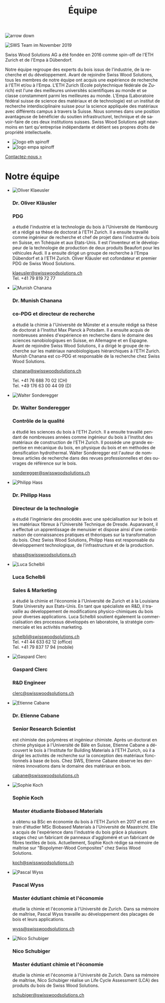 ﻿---
lang: fr
title: 'Équipe'
order: 6
---

<div class="full-width-kenburns">
<div class="wrap-bg-image">

![arrow down](/assets/images/arrow-d-white.svg)
</div>
<img srcset="/assets/images/SWS_team.jpg"
     src="/assets/images/SWS_team.jpg" alt="SWS Team im November 2019">
</div>

<div class="full-width">
<div class="wrap -cols2">

Swiss Wood Solutions AG a été fondée en 2016 comme spin-off de l'ETH Zurich et de l'Empa à Dübendorf.

Notre équipe regroupe des experts du bois issus de l'industrie, de la recherche et du développement. Avant de rejoindre Swiss Wood Solutions, tous les membres de notre équipe ont acquis une expérience de recherche à l'ETH et/ou à l'Empa. L'ETH Zurich (Ecole polytechnique fédérale de Zurich) est l'une des meilleures universités scientifiques au monde et se classe constamment parmi les meilleures au monde. L'Empa (Laboratoire fédéral suisse de science des matériaux et de technologie) est un institut de recherche interdisciplinaire suisse pour la science appliquée des matériaux avec différents campus à travers la Suisse. Nous sommes dans une position avantageuse de bénéficier du soutien infrastructurel, technique et de savoir-faire de ces deux institutions suisses. Swiss Wood Solutions agit néanmoins en tant qu'entreprise indépendante et détient ses propres droits de propriété intellectuelle.

  - ![logo eth spinoff](/assets/images/Partner_4_ETH_Tropical_Wood_Tropenholz_Ersatz_Replacement_Alternative_Swiss_Ebony_Ebenholz_Palisander_Holz_Experten_SwissWoodSolutions_Klimaschutz_ETH_Zuerich.jpg)
  - ![logo empa spinoff](/assets/images/Partner_5_Empa_Tropical_Wood_Tropenholz_Ersatz_Replacement_Alternative_Swiss_Ebony_Ebenholz_Palisander_Holz_Experten_SwissWoodSolutions_Klimaschutz_ETH_Zuerich.jpg)

<a class="btn -red" href="/fr/contact">Contactez-nous ></a>

</div>
</div>

<div class="full-width-grey">
<div class="wrap -cols2">

# Notre équipe

- ![Oliver Klaeusler](/assets/images/About_Team_OliverKlaeusler.jpg)
  ### Dr. Oliver Kläusler
  ###	PDG

  a étudié l'industrie et la technologie du bois à l'Université de Hambourg et a rédigé sa thèse de doctorat à l'ETH Zurich. Il a ensuite travaillé comme ingénieur de recherche et chef de projet dans l'industrie du bois en Suisse, en Tchéquie et aux Etats-Unis. Il est l'inventeur et le développeur de la technologie de production de deux produits Beaufort pour les véhicules Audi. Il a ensuite dirigé un groupe de recherche à l'Empa Dübendorf et à l'ETH Zurich. Oliver Kläusler est cofondateur et premier PDG de Swiss Wood Solutions.

  <klaeusler@swisswoodsolutions.ch>  
  Tel. +41 79 819 72 77

- ![Munish Chanana](/assets/images/About_Team_MunishChanana.jpg)
  ### Dr. Munish Chanana
  ### co-PDG et directeur de recherche

  a étudié la chimie à l'Université de Münster et a ensuite rédigé sa thèse de doctorat à l'Institut Max Planck à Potsdam. Il a ensuite acquis de nombreuses années d'expérience en recherche dans le domaine des sciences nanobiologiques en Suisse, en Allemagne et en Espagne. Avant de rejoindre Swiss Wood Solutions, il a dirigé le groupe de recherche sur les matériaux nanobiologiques hiérarchiques à l'ETH Zurich. Munish Chanana est co-PDG et responsable de la recherche chez Swiss Wood Solutions.

  <chanana@swisswoodsolutions.ch>

  Tel. +41 76 688 70 02 (CH)  
  Tel. +49 176 63 00 44 09 (D)

- ![Walter Sonderegger](/assets/images/About_Team_WalterSonderegger.jpg)

  ### Dr. Walter Sonderegger
  ### Contrôle de la qualité

  a étudié les sciences du bois à l'ETH Zurich. Il a ensuite travaillé pendant de nombreuses années comme ingénieur du bois à l'Institut des matériaux de construction de l'ETH Zurich. Il possède une grande expertise en mécanique du bois, en physique du bois et en méthodes de densification hydrothermal. Walter Sonderegger est l'auteur de nombreux articles de recherche dans des revues professionnelles et des ouvrages de référence sur le bois.

  <sonderegger@swisswoodsolutions.ch>

- ![Philipp Hass](/assets/images/About_Team_PhilippHass.jpg)

  ### Dr. Philipp Hass
  ### Directeur de la technologie

  a étudié l'ingénierie des procédés avec une spécialisation sur le bois et les matériaux fibreux à l'Université Technique de Dresde. Auparavant, il a effectué un apprentissage de menuisier et dispose ainsi d'une combinaison de connaissances pratiques et théoriques sur la transformation du bois. Chez Swiss Wood Solutions, Philipp Hass est responsable du développement technologique, de l'infrastructure et de la production.

  <phass@swisswoodsolutions.ch>

- ![Luca Schelbli](/assets/images/About_Team_LucaSchelbli.jpg)

  ### Luca Schelbli
  ### Sales & Marketing

  a étudié la chimie et l'économie à l'Université de Zurich et à la Louisiana State University aux Etats-Unis. En tant que spécialiste en R&D, il travaille au développement de modifications physico-chimiques du bois pour diverses applications. Luca Schelbli soutient également la commercialisation des processus développés en laboratoire, la stratégie commerciale et les activités marketing.

  <schelbli@swisswoodsolutions.ch>  
  Tel. +41 44 633 62 12 (office)  
  Tel. +41 79 837 17 94 (mobile)

- ![Gaspard Clerc](/assets/images/About_Team_GaspardClerc.jpg)
  ### Gaspard Clerc
  ### R&D Engineer

  

  <clerc@swisswoodsolutions.ch>

- ![Etienne Cabane](/assets/images/About_Team_EtienneCabane.jpg)
  ### Dr. Etienne Cabane
  ### Senior Research Scientist

  est chimiste des polymères et ingénieur chimiste. Après un doctorat en chimie physique à l'Université de Bâle en Suisse, Etienne Cabane a découvert le bois à l'Institute for Building Materials à l'ETH Zurich, où il a dirigé les activités de recherche sur la conception des matériaux fonctionnels à base de bois. Chez SWS, Etienne Cabane observe les dernières innovations dans le domaine des matériaux en bois.

  <cabane@swisswoodsolutions.ch>

- ![Sophie Koch](/assets/images/About_Team_SophieKoch.jpg)
  ### Sophie Koch
  ### Master étudiante Biobased Materials

  a obtenu sa BSc en économie du bois à l'ETH Zurich en 2017 et est en train d'étudier MSc Biobased Materials à l'Université de Maastricht. Elle a acquis de l'expérience dans l'industrie du bois grâce à plusieurs stages chez un fabricant de panneaux d'aggloméré et un fabricant de fibres textiles de bois. Actuellement, Sophie Koch rédige sa mémoire de maîtrise sur "Biopolymer-Wood Composites" chez Swiss Wood Solutions.

  <koch@swisswoodsolutions.ch>

- ![Pascal Wyss](/assets/images/About_Team_PascalWyss.jpg)
  ### Pascal Wyss
  ### Master édutiant chimie et l'économie

  étudie la chimie et l'économie à l'Université de Zurich. Dans sa mémoire de maîtrise, Pascal Wyss travaille au développement des placages de bois et leurs applications.

  <wyss@swisswoodsolutions.ch>

- ![Nico Schubiger](/assets/images/About_Team_NicoSchubiger.jpg)
  ### Nico Schubiger
  ### Master édutiant chimie et l'économie

  étudie la chimie et l'économie à l'Université de Zurich. Dans sa mémoire de maîtrise, Nico Schubiger réalise un Life Cycle Assessment (LCA) des produits du bois de Swiss Wood Solutions.

  <schubiger@swisswoodsolutions.ch>

</div>
</div>
